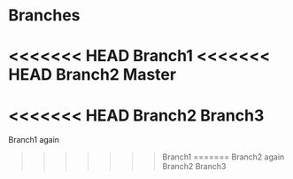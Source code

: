 # Branches
<<<<<<< HEAD
Branch1
<<<<<<< HEAD
Branch2
Master
=======
<<<<<<< HEAD
Branch2
Branch3
=======
Branch1 again
>>>>>>> Branch1
=======
Branch2 again
>>>>>>> Branch2
>>>>>>> Branch3
